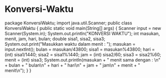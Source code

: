 # Konversi-Waktu
package KonversiWaktu;
import java.util.Scanner;
public class KonversiWaktu {
    public static void main(String[] args) {
        Scanner input = new Scanner(System.in);
        System.out.println("KONVERSI WAKTU");
        int masukan, menit, jam, hari, bulan;
        double sisa1, sisa2, sisa3;
        System.out.print("Masukkan waktu dalam menit : ");
        masukan = input.nextInt();
        bulan = masukan/43800;
        sisa1 = masukan%43800;
        hari = (int) sisa1/1440;
        sisa2 = sisa1%1440;
        jam = (int) sisa2/60;
        sisa3 = sisa2%60;
        menit = (int) sisa3;
        System.out.println(masukan + " menit sama dengan : \n" + bulan + " bulan\n" + hari + " hari\n" + jam + " jam\n" + menit + " menit\n");
    }
}
